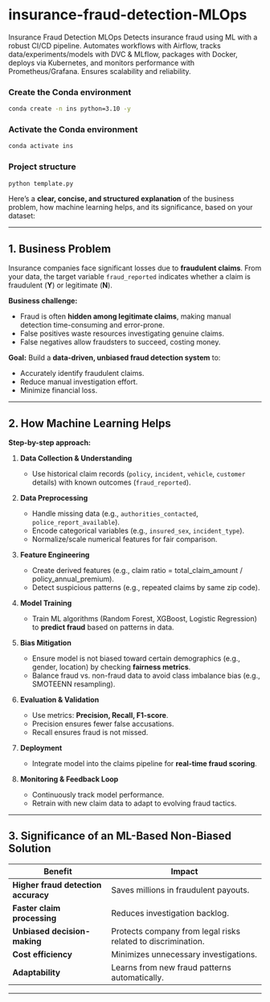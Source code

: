 # insurance-fraud-detection-MLOps
Insurance Fraud Detection MLOps Detects insurance fraud using ML with a robust CI/CD pipeline. Automates workflows with Airflow, tracks data/experiments/models with DVC &amp; MLflow, packages with Docker, deploys via Kubernetes, and monitors performance with Prometheus/Grafana. Ensures scalability and reliability.



### Create the Conda environment
```bash
conda create -n ins python=3.10 -y
```

### Activate the Conda environment
```bash
conda activate ins
```

### Project structure
```bash
python template.py
```

Here’s a **clear, concise, and structured explanation** of the business problem, how machine learning helps, and its significance, based on your dataset:

---

## 1. Business Problem

Insurance companies face significant losses due to **fraudulent claims**.
From your data, the target variable `fraud_reported` indicates whether a claim is fraudulent (**Y**) or legitimate (**N**).

**Business challenge:**

* Fraud is often **hidden among legitimate claims**, making manual detection time-consuming and error-prone.
* False positives waste resources investigating genuine claims.
* False negatives allow fraudsters to succeed, costing money.

**Goal:**
Build a **data-driven, unbiased fraud detection system** to:

* Accurately identify fraudulent claims.
* Reduce manual investigation effort.
* Minimize financial loss.

---

## 2. How Machine Learning Helps

**Step-by-step approach:**

1. **Data Collection & Understanding**

   * Use historical claim records (`policy`, `incident`, `vehicle`, `customer` details) with known outcomes (`fraud_reported`).

2. **Data Preprocessing**

   * Handle missing data (e.g., `authorities_contacted`, `police_report_available`).
   * Encode categorical variables (e.g., `insured_sex`, `incident_type`).
   * Normalize/scale numerical features for fair comparison.

3. **Feature Engineering**

   * Create derived features (e.g., claim ratio = total\_claim\_amount / policy\_annual\_premium).
   * Detect suspicious patterns (e.g., repeated claims by same zip code).

4. **Model Training**

   * Train ML algorithms (Random Forest, XGBoost, Logistic Regression) to **predict fraud** based on patterns in data.

5. **Bias Mitigation**

   * Ensure model is not biased toward certain demographics (e.g., gender, location) by checking **fairness metrics**.
   * Balance fraud vs. non-fraud data to avoid class imbalance bias (e.g., SMOTEENN resampling).

6. **Evaluation & Validation**

   * Use metrics: **Precision, Recall, F1-score**.
   * Precision ensures fewer false accusations.
   * Recall ensures fraud is not missed.

7. **Deployment**

   * Integrate model into the claims pipeline for **real-time fraud scoring**.

8. **Monitoring & Feedback Loop**

   * Continuously track model performance.
   * Retrain with new claim data to adapt to evolving fraud tactics.

---

## 3. Significance of an ML-Based Non-Biased Solution

| **Benefit**                         | **Impact**                                                   |
| ----------------------------------- | ------------------------------------------------------------ |
| **Higher fraud detection accuracy** | Saves millions in fraudulent payouts.                        |
| **Faster claim processing**         | Reduces investigation backlog.                               |
| **Unbiased decision-making**        | Protects company from legal risks related to discrimination. |
| **Cost efficiency**                 | Minimizes unnecessary investigations.                        |
| **Adaptability**                    | Learns from new fraud patterns automatically.                |

---

